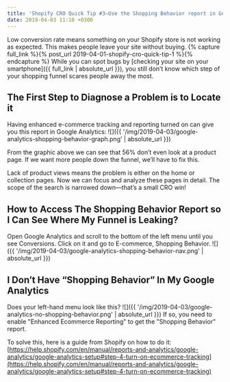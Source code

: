 ```yaml
---
title: 'Shopify CRO Quick Tip #3—Use the Shopping Behavior report in Google Analytics to spot funnel leakage'
date: 2019-04-03 11:10 +0300
---
```


Low conversion rate means something on your Shopify store is not working as expected. This makes people leave your site without buying. 
{% capture full_link %}{% post_url 2019-04-01-shopify-cro-quick-tip-1 %}{% endcapture %}
While you can spot bugs by [checking your site on your smartphone]({{ full_link | absolute_url }}), you still don’t know which step of your shopping funnel scares people away the most.

## The First Step to Diagnose a Problem is to Locate it
Having enhanced e-commerce tracking and reporting turned on can give you this report in Google Analytics:
![]({{ '/img/2019-04-03/google-analytics-shopping-behavior-graph.png' | absolute_url }})

From the graphic above we can see that 56% don’t even look at a product page. If we want more people down the funnel, we’ll have to fix this. 

Lack of product views means the problem is either on the home or collection pages. Now we can focus and analyze these pages in detail. The scope of the search is narrowed down—that’s a small CRO win!

## How to Access The Shopping Behavior Report so I Can See Where My Funnel is Leaking?
Open Google Analytics and scroll to the bottom of the left menu until you see Conversions. Click on it and go to E-commerce, Shopping Behavior.
![]({{ '/img/2019-04-03/google-analytics-shopping-behavior-nav.png' | absolute_url }})

## I Don’t Have “Shopping Behavior” In My Google Analytics
Does your left-hand menu look like this?
![]({{ '/img/2019-04-03/google-analytics-no-shopping-behavior.png' | absolute_url }})
 If so, you need to enable "Enhanced Ecommerce Reporting" to get the "Shopping Behavior" report.

To solve this, here is a guide from Shopify on how to do it:
[https://help.shopify.com/en/manual/reports-and-analytics/google-analytics/google-analytics-setup#step-4-turn-on-ecommerce-tracking](https://help.shopify.com/en/manual/reports-and-analytics/google-analytics/google-analytics-setup#step-4-turn-on-ecommerce-tracking)
